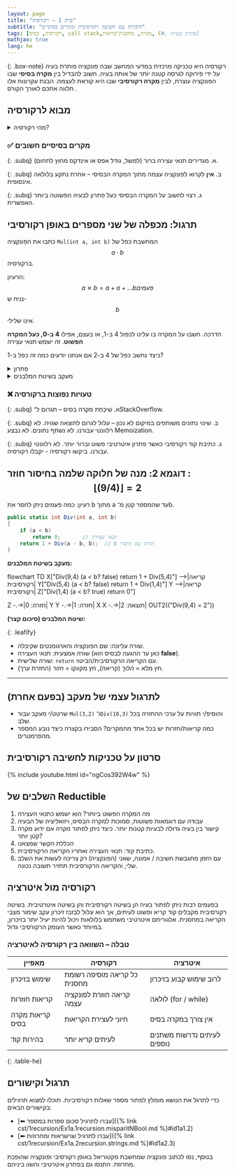 ```yaml
---
layout: page 
title: "פרק 1 – רקורסיה"
subtitle: "היכרות עם חשיבה רקורסיבית ומקרים בסיסיים"
tags: [רקורסיה, בסיס, call stack,מקרה, מחסנית־קריאות, C#, פתרון בעיות]
mathjax: true
lang: he
---
```


{: .box-note}
רקורסיה היא טכניקה מרכזית במדעי המחשב שבה פונקציה פותרת בעיה על ידי פירוקה לגרסה קטנה יותר של אותה בעיה. חשוב להבדיל בין **מקרה בסיסי** שבו הפונקציה עוצרת, לבין **מקרה רקורסיבי** שבו היא קוראת לעצמה. הבנת עקרונות אלו תלווה אתכם לאורך הקורס .


<!-- Source: UMBC CMSC 202 – Recursion lecture notes -->

## מבוא לרקורסיה

<details markdown="1">
<summary>מהי רקורסיה?</summary>

רקורסיה מתארת תהליך שבו פונקציה קוראת לעצמה לצורך פתרון בעיה. למשל, קביעת סכום של מערך יכולה להתבצע על ידי סכימת האיבר הראשון עם סכום המערך החל מהאיבר השני. כדי להבטיח שהאלגוריתם מסתיים, עלינו להגדיר **מקרה בסיס** – תנאי שבו הפונקציה מחזירה תוצאה ללא קריאה נוספת .

```csharp
// סכום אלמנטים במערך באמצעות רקורסיה
public static int Sum(int[] arr, int index)
{
    // מקרה בסיס – הגענו לסוף המערך
    if (index == arr.Length)
        return 0;

    // מקרה רקורסיבי – מוסיפים את הערך הנוכחי לסכום שאר האיברים
    return arr[index] + Sum(arr, index + 1);
}
```


<details markdown="1"><summary>הבנת מחסנית הקריאות</summary>

### הבנת מחסנית הקריאות

כל קריאה לפונקציה יוצרת רשומת קריאה חדשה במחסנית. כאשר אנחנו קוראים לפונקציה ברקורסיה, נוצרת שרשרת רשומות עד שמגיעים למקרה הבסיס. לאחר מכן הקריאות מסתיימות בסדר הפוך (LIFO), כמו במחסנית.

<div class="mermaid">
graph TD
    A["Sum(arr, 0)"] --> B["Sum(arr, 1)"]
    B --> C["Sum(arr, 2)"]
    C --> D["Sum(arr, 3)"]
    D --> E["Sum(arr, n)"]
    E --> F[0]
</div>

הדיאגרמה ממחישה כיצד הקריאות נערמות עד למקרה בסיס, ומסמנות חזרה עם הערך 0. כל קריאה מחכה לפתרון הקריאה העמוקה יותר לפני שהיא מחזירה את ערכה.

</details>

בקוד זה המקרה הבסיסי הוא כאשר `index` שווה לגודל המערך. המקרה הרקורסיבי מוסיף את האיבר הנוכחי לתוצאה של קריאה מחדש לפונקציה עם אינדקס מתקדם.

</details>

### ✅ מקרים בסיסיים חשובים

{: .subq}
א. מגדירים תנאי עצירה ברור (למשל, גודל אפס או אינדקס מחוץ לתחום).  

{: .subq}
ב. **אין** לקרוא לפונקציה עצמה מתוך המקרה הבסיסי – אחרת נתקע בלולאה אינסופית.  

{: .subq}
ג. רצוי לחשוב על המקרה הבסיסי כעל פתרון לבעיה הפשוטה ביותר האפשרית.  


## תרגול: מכפלה של שני מספרים באופן רקורסיבי
כתבו את הפונקציה `Mul(int a, int b)` המחשבת כפל של $$a·b$$ ברקורסיה. 

הרעיון: $$a⨯b = a+a+ ... b פעמים$$ נניח ש-$$b$$ אינו שלילי.

הדרכה. חשבו על המקרה בו עלינו לכפול 4 ב-1, או בעצם, אפילו **4 ב-0, כעל המקרה הפשוט**. זה ישמש תנאי עצירה

כיצד נחשב כפל של 4 ב-2 אם אנחנו יודעים כמה זה כפל ב-1?



<details markdown="1"><summary>פתרון</summary>

```csharp
public static int Mul(int a, int b)
{
  if (b == 0) 
    return 0; // תנאי עצירה
  return a + Mul(a, b - 1); // b חזרה עם הקטנת 
}
```

</details>

<details markdown="1"><summary>מעקב בשיטת המלבנים</summary>


<div class="mermaid">

flowchart TD
A["Mul(4,3)
(b==0? false)
return 4 + Mul(4,2)"] -->|קריאה רקורסיבית| B["Mul(4,2)
(b==0? false)
return 4 + Mul(4,1)"]
B -->|קריאה רקורסיבית| C["Mul(4,1)
(b==0? false)
return 4 + Mul(4,0)"]
C -->|קריאה רקורסיבית| D["Mul(4,0)
(b==0? true)
return 0"]


D -.->|חזרה: 0| C
C -.->|חזרה: 4| B
B -.->|חזרה: 8| A
A -.->|תוצאה: 12| OUT(("Mul(4,3) = 12"))


</div>

{: .box-success }
**מעקב רקורסיה** בשיטת המלבנים: בשורה העליונה – שם הפונקציה והארגומנטים, בשורה האמצעית – תנאי העצירה, ובשורה השלישית – ביטוי ה־ `return`.  
בחיצים: **→** (חץ מלא) מציין *קריאה רקורסיבית (הלוך)*, ו־**-.->** (חץ מקווקו) מציין *החזרת ערך (חזור)*. במעקב שלהלן הכפל $$4·3$$


</details>



### ❌ טעויות נפוצות ברקורסיה

{: .subq}
א. שִׁיכְחַת מקרה בסיס – תגרום ל־StackOverflow.  

{: .subq}
ב. שינוי נתונים משותפים במיקום לא נכון – עלול לגרום לתוצאה שגויה. לא רלוונטי עבורנו. לא נשתף נתונים. לא נבצע Memoization.

{: .subq}
ג. כתיבת קוד רקורסיבי כאשר פתרון איטרטיבי פשוט וברור יותר. לא רלוונטי עבורנו. ביקשו רקורסיה - יקבלו רקורסיה.



## דוגמא 2: מנה של חלוקה שלמה בחיסור חוזר : $$\lfloor (9/4) \rfloor = 2$$

רעיון: כמה פעמים ניתן לחסר את b מתוך a עד שהמספר קטן מ־b.

```csharp
public static int Div(int a, int b)
{
    if (a < b) 
        return 0;       // תנאי עצירה
    return 1 + Div(a - b, b);  // b חזרה עם חיסור 
}
```

**מעקב בשיטת המלבנים:**

<div class="mermaid">

flowchart TD
X["Div(9,4) 
(a < b? false)
return 1 + Div(5,4)"] -->|קריאה רקורסיבית| Y["Div(5,4)
(a < b? false)
return 1 + Div(1,4)"]
  Y -->|קריאה רקורסיבית| Z["Div(1,4)
(a < b? true)
return 0"]

  Z -.->|חזרה: 0| Y
  Y -.->|חזרה: 1| X
  X -.->|תוצאה: 2| OUT2(("Div(9,4) = 2"))

</div>
  
**שיטת המלבנים (סיכום קצר):**

{: .leafify}
- שורה עליונה: שם הפונקציה והארגומנטים שקיבלה.
- שורה אמצעית: תנאי העצירה (כאן עד ההגעה לבסיס הוא **false**).
- שורה שלישית: `return` עם הקריאה הרקורסיבית/הביטוי.
- חץ מלא = *הלוך* (קריאה), חץ מקווקו = *חזור* (החזרת ערך).

---

## לתרגול עצמי של מעקב (בפעם אחרת)

- שרטט/י מעקב עבור `Mul(3,2)` ו־`Div(10,3)` והוסיפ/י תוויות על ערכי ההחזרה בכל שלב.
- כמה קריאות/חזרות יש בכל אחד מהמקרים? הסבירו בקצרה כיצד נובע המספר מהפרמטרים.



## סרטון על טכניקות לחשיבה רקורסיבית
{% include youtube.html id="ngCos392W4w" %} 

## השלבים של Reductible
1. מה המקרה הפשוט ביותר? הוא ישמש כתנאי העצירה
1. עבודה עם דוגמאות פשוטות, סמוכות למקרה הבסיס, ויזואליציה של הבעיה
1. קישור בין בעיה גדולה לבעיות קטנות יותר. כיצד ניתן לפתור מקרה אם ידוע מקרה קטן יותר?
1. הכללת הקשר שמצאנו
1. כתיבת קוד: תנאי העצירה ואחריו הקריאה הרקורסיבית.
1. עם הזמן מתגבשת חשיבה / אמונה, שאני (הפונקציה) רק צריכה לעשות את השלב שלי, והקריאה הרקורסיבית תחזיר תשובה נכונה.


## רקורסיה מול איטרציה

בפעמים רבות ניתן לפתור בעיה הן בשיטה רקורסיבית והן בשיטה איטרטיבית. בשיטה רקורסיבית מקבלים קוד קריא ופשוט לעיתים, אך הוא עלול לבזבז זיכרון עקב שימור מצבי הקריאה במחסנית. אלגוריתם איטרטיבי משתמש בלולאות ויכול להיות יעיל יותר בזיכרון, במיוחד כאשר העומק הרקורסיבי גדול.

### טבלה – השוואה בין רקורסיה לאיטרציה

| מאפיין | רקורסיה | איטרציה |
| --- | --- | --- |
| שימוש בזיכרון | כל קריאה מוסיפה רשומת מחסנית | לרוב שימוש קבוע בזיכרון |
| קריאות חוזרות | קריאה חוזרת לפונקציה עצמה | לולאה (for / while) |
| קריאות מקרה בסיס | חיוני לעצירת הקריאות | אין צורך במקרה בסיס |
| בהירות קוד | לעיתים קריא יותר | לעיתים נדרשות משתנים נוספים |
{: .table-he}

## תרגול וקישורים

כדי לתרגל את הנושא מומלץ לפתור מספר שאלות רקורסיביות. תוכלו למצוא תרגילים בקישורים הבאים:

- [⬅ עברו לתרגיל סכום ספרות במספר]({% link cst/1recursion/Ex1a.1recursion.misparitNBool.md %}#id1a1.2)
- [⬅ עברו לתרגיל שרשראות ומחרוזות]({% link cst/1recursion/Ex1a.2recursion.strings.md %}#id1a2.3)

בנוסף, נסו לכתוב פונקציה שמחשבת פקטוריאל באופן רקורסיבי ופונקציה שהופכת מחרוזת. התנסו גם בפתרון איטרטיבי והשוו ביניהם.


